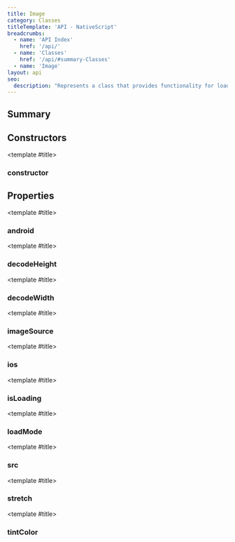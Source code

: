 ```yaml
---
title: Image
category: Classes
titleTemplate: 'API - NativeScript'
breadcrumbs: 
  - name: 'API Index'
    href: '/api/'
  - name: 'Classes'
    href: '/api/#summary-Classes'
  - name: 'Image'
layout: api
seo:
  description: "Represents a class that provides functionality for loading and streching image(s)."
---
```


<!-- This page is auto generated, do not edit manually. -->
<!-- Run "yarn generate:api-docs" to regenerate -->

<script setup lang="ts">
  import { provide } from "vue";
  import API_DATA from "./Image.data.json";
  
  provide('API_DATA', API_DATA);
</script>

<APIRefHierarchy v-once />

<APIRefComment commentBase64="eyJibG9ja1RhZ3MiOltdLCJtb2RpZmllclRhZ3MiOnt9LCJzdW1tYXJ5IjpbeyJraW5kIjoidGV4dCIsInRleHQiOiJSZXByZXNlbnRzIGEgY2xhc3MgdGhhdCBwcm92aWRlcyBmdW5jdGlvbmFsaXR5IGZvciBsb2FkaW5nIGFuZCBzdHJlY2hpbmcgaW1hZ2UocykuIn1dfQ==" v-once />

## <Heading ignore>Summary</Heading>

<APIRefSummary v-once />

## Constructors

<div class="">

<APIRef for="14964" v-once>

<template #title>

### constructor

</template>

</APIRef>

</div>

## Properties

<div class="">

<APIRef for="14966" v-once>

<template #title>

### android

</template>

</APIRef>

</div>

<div class="">

<APIRef for="14974" v-once>

<template #title>

### decodeHeight

</template>

</APIRef>

</div>

<div class="">

<APIRef for="14975" v-once>

<template #title>

### decodeWidth

</template>

</APIRef>

</div>

<div class="">

<APIRef for="14968" v-once>

<template #title>

### imageSource

</template>

</APIRef>

</div>

<div class="">

<APIRef for="14967" v-once>

<template #title>

### ios

</template>

</APIRef>

</div>

<div class="isReadonly">

<APIRef for="14970" v-once>

<template #title>

### isLoading

</template>

</APIRef>

</div>

<div class="">

<APIRef for="14972" v-once>

<template #title>

### loadMode

</template>

</APIRef>

</div>

<div class="">

<APIRef for="14969" v-once>

<template #title>

### src

</template>

</APIRef>

</div>

<div class="">

<APIRef for="14971" v-once>

<template #title>

### stretch

</template>

</APIRef>

</div>

<div class="">

<APIRef for="14973" v-once>

<template #title>

### tintColor

</template>

</APIRef>

</div>
